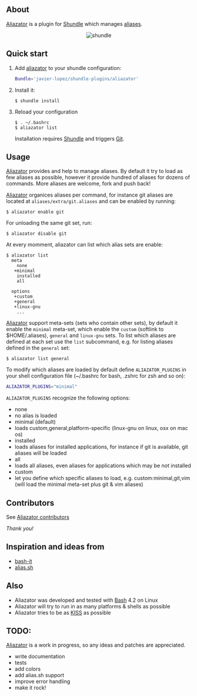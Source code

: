 ## About

[Aliazator](https://github.com/javier-lopez/shundle-plugins/tree/master/aliazator) is a plugin for [Shundle](https://github.com/javier-lopez/shundle) which manages [aliases](http://en.wikipedia.org/wiki/Alias_%28command%29).

<p align="center">
<img src="http://javier.io/assets/img/aliazator.gif" alt="shundle"/>
</p>

## Quick start

1. Add [aliazator](https://github.com/javier-lopez/shundle-plugins/tree/master/aliazator) to your shundle configuration:

   ```sh
   Bundle='javier-lopez/shundle-plugins/aliazator'
   ```

2. Install it:

   ```
   $ shundle install
   ```

3. Reload your configuration

   ```
   $ . ~/.bashrc
   $ aliazator list
   ```

   Installation requires [Shundle](https://github.com/javier-lopez/shundle) and triggers [Git](http://git-scm.com/).

## Usage

[Aliazator](https://github.com/javier-lopez/shundle-plugins/tree/master/aliazator) provides and help to manage aliases. By default it try to load as few aliases as possible, however it provide hundred of aliases for dozens of commands. More aliases are welcome, fork and push back!

[Aliazator](https://github.com/javier-lopez/shundle-plugins/tree/master/aliazator) organices aliases per command, for instance git aliases are located at `aliases/extra/git.aliases` and can be enabled by running:

   ```
   $ aliazator enable git
   ```

For unloading the same git set, run:

   ```
   $ aliazator disable git
   ```

At every momment, aliazator can list which alias sets are enable:

   ```
   $ aliazator list
     meta
       none
      +minimal
       installed
       all

     options
      +custom
      +general
      +linux-gnu
       ...
   ```

[Aliazator](https://github.com/javier-lopez/shundle-plugins/tree/master/aliazator) support meta-sets (sets who contain other sets), by default it enable the `minimal` meta-set, which enable the `custom` (softlink to $HOME/.aliases), `general` and `linux-gnu` sets. To list which aliases are defined at each set use the `list` subcommand, e.g. for listing aliases defined in the `general` set:

   ```
   $ aliazator list general
   ```

To modify which aliases are loaded by default define `ALIAZATOR_PLUGINS` in your shell configuration file (~/.bashrc for bash, .zshrc for zsh and so on):

   ```sh
   ALIAZATOR_PLUGINS="minimal"
   ```

`ALIAZATOR_PLUGINS` recognize the following options:

- none
 - no alias is loaded
- minimal (default)
 - loads custom,general,platform-specific (linux-gnu on linux, osx on mac os)
- installed 
 - loads aliases for installed applications, for instance if git is available, git aliases will be loaded
- all
 - loads all aliases, even aliases for applications which may be not installed
- custom
 - let you define which specific aliases to load, e.g. custom:minimal,git,vim (will load the minimal meta-set plus git & vim aliases)

## Contributors

See [Aliazator contributors](https://github.com/javier-lopez/shundle-plugins/graphs/contributors)

*Thank you!*

## Inspiration and ideas from

* [bash-it](https://github.com/revans/bash-it)
* [alias.sh](http://alias.sh/)

## Also

* Aliazator was developed and tested with [Bash](http://en.wikipedia.org/wiki/Bash_%28Unix_shell%29) 4.2 on Linux
* Aliazator will try to run in as many platforms & shells as possible
* Aliazator tries to be as [KISS](http://en.wikipedia.org/wiki/KISS_principle) as possible

## TODO:
[Aliazator](https://github.com/javier-lopez/shundle-plugins/tree/master/aliazator) is a work in progress, so any ideas and patches are appreciated.

* write documentation
* tests
* add colors
* add alias.sh support
* improve error handling
* make it rock!
